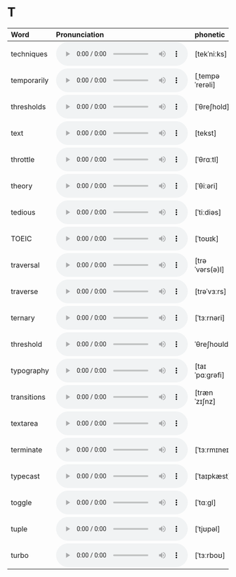
# T

| Word  | Pronunciation | phonetic |
| :-- | :-- | :-- |
| techniques | <audio src="/awesome-pronunciation/public/audio/techniques.mp3" controls="controls" controlslist="nodownload"></audio> | [tekˈniːks] |
| temporarily | <audio src="/awesome-pronunciation/public/audio/temporarily.mp3" controls="controls" controlslist="nodownload"></audio> | [ˌtempəˈrerəli] |
| thresholds | <audio src="/awesome-pronunciation/public/audio/thresholds.mp3" controls="controls" controlslist="nodownload"></audio> | [ˈθreʃhold] |
| text | <audio src="/awesome-pronunciation/public/audio/text.mp3" controls="controls" controlslist="nodownload"></audio> | [tekst] |
| throttle | <audio src="/awesome-pronunciation/public/audio/throttle.mp3" controls="controls" controlslist="nodownload"></audio> | [ˈθrɑːtl] |
| theory | <audio src="/awesome-pronunciation/public/audio/theory.mp3" controls="controls" controlslist="nodownload"></audio> | [ˈθiːəri] |
| tedious | <audio src="/awesome-pronunciation/public/audio/tedious.mp3" controls="controls" controlslist="nodownload"></audio> | [ˈtiːdiəs] |
| TOEIC | <audio src="/awesome-pronunciation/public/audio/TOEIC.mp3" controls="controls" controlslist="nodownload"></audio> | [ˈtoʊɪk] |
| traversal | <audio src="/awesome-pronunciation/public/audio/traversal.mp3" controls="controls" controlslist="nodownload"></audio> | [trəˈvərs(ə)l] |
| traverse | <audio src="/awesome-pronunciation/public/audio/traverse.mp3" controls="controls" controlslist="nodownload"></audio> | [trəˈvɜːrs] |
| ternary | <audio src="/awesome-pronunciation/public/audio/ternary.mp3" controls="controls" controlslist="nodownload"></audio> | [ˈtɜːrnəri] |
| threshold | <audio src="/awesome-pronunciation/public/audio/threshold.mp3" controls="controls" controlslist="nodownload"></audio> | ˈθreʃhoʊld |
| typography | <audio src="/awesome-pronunciation/public/audio/typography.mp3" controls="controls" controlslist="nodownload"></audio> | [taɪˈpɑːɡrəfi] |
| transitions | <audio src="/awesome-pronunciation/public/audio/transitions.mp3" controls="controls" controlslist="nodownload"></audio> | [trænˈzɪʃnz] |
| textarea | <audio src="/awesome-pronunciation/public/audio/textarea.mp3" controls="controls" controlslist="nodownload"></audio> |  |
| terminate | <audio src="/awesome-pronunciation/public/audio/terminate.mp3" controls="controls" controlslist="nodownload"></audio> | [ˈtɜːrmɪneɪt] |
| typecast | <audio src="/awesome-pronunciation/public/audio/typecast.mp3" controls="controls" controlslist="nodownload"></audio> | [ˈtaɪpkæst] |
| toggle | <audio src="/awesome-pronunciation/public/audio/toggle.mp3" controls="controls" controlslist="nodownload"></audio> | [ˈtɑːɡl] |
| tuple | <audio src="/awesome-pronunciation/public/audio/tuple.mp3" controls="controls" controlslist="nodownload"></audio> | [ˈtjʊpəl] |
| turbo | <audio src="/awesome-pronunciation/public/audio/turbo.mp3" controls="controls" controlslist="nodownload"></audio> | [ˈtɜːrboʊ] |
